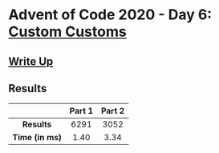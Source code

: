 # Advent of Code 2020 - Day 6: [Custom Customs](https://adventofcode.com/2020/day/6)

## [Write Up](https://codingap.github.io/advent-of-code/writeups/2020/day06)

## Results

|                  | **Part 1** | **Part 2** |
| :--------------: | :--------: | :--------: |
|   **Results**    | 6291 | 3052 |
| **Time (in ms)** | 1.40 | 3.34 |
